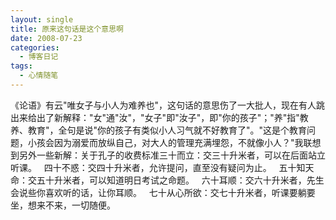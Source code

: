 ```yaml
---
layout: single
title: 原来这句话是这个意思啊
date: 2008-07-23
categories:
  - 博客日记
tags:
  - 心情随笔
---
```


《论语》有云\"唯女子与小人为难养也\"，这句话的意思伤了一大批人，现在有人跳出来给出了新解释：\"女\"通\"汝\"，\"女子\"即\"汝子\"，即\"你的孩子\"；\"养\"指\"教养、教育\"，全句是说\"你的孩子有类似小人习气就不好教育了\"。\"这是个教育问题，小孩会因为溺爱而放纵自己，对大人的管理充满埋怨，不就像小人？\"我联想到另外一些新解：关于孔子的收费标准三十而立：交三十升米者，可以在后面站立听课。&nbsp;&nbsp;&nbsp;四十不惑：交四十升米者，允许提问，直至没有疑问为止。&nbsp;&nbsp;&nbsp;五十知天命：交五十升米者，可以知道明日考试之命题。&nbsp;&nbsp;&nbsp;六十耳顺：交六十升米者，先生会说些你喜欢听的话，让你耳顺。&nbsp;&nbsp;&nbsp;七十从心所欲：交七十升米者，听课要躺要坐，想来不来，一切随便。&nbsp;&nbsp;
